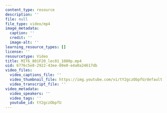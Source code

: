 ```yaml
---
content_type: resource
description: ''
file: null
file_type: video/mp4
image_metadata:
  caption: ''
  credit: ''
  image-alt: ''
learning_resource_types: []
license: ''
resourcetype: Video
title: MIT6_801F20_lec01_1080p.mp4
uid: 6776c5e8-2922-43ee-80e0-e4a0a24617db
video_files:
  video_captions_file: ''
  video_thumbnail_file: https://img.youtube.com/vi/tY2gczObpfU/default.jpg
  video_transcript_file: ''
video_metadata:
  video_speakers: ''
  video_tags: ''
  youtube_id: tY2gczObpfU
---
```

